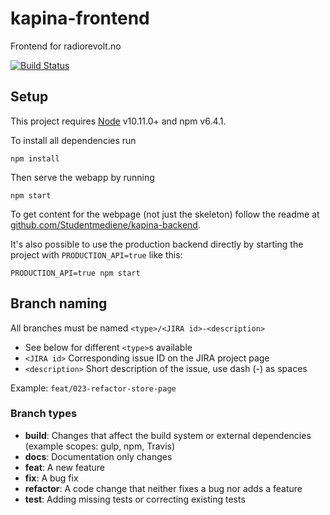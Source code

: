 # kapina-frontend
Frontend for radiorevolt.no

[![Build Status](https://travis-ci.org/Studentmediene/kapina-frontend.svg?branch=master)](https://travis-ci.org/Studentmediene/kapina-frontend)

## Setup

This project requires [Node](https://nodejs.org/en/download/ "Node download") v10.11.0+ and npm v6.4.1.

To install all dependencies run
```
npm install
```

Then serve the webapp by running
```
npm start
```

To get content for the webpage (not just the skeleton) follow the readme at [github.com/Studentmediene/kapina-backend](https://github.com/Studentmediene/kapina-backend).

It's also possible to use the production backend directly by starting the project with `PRODUCTION_API=true` like this:

`PRODUCTION_API=true npm start`

## Branch naming
All branches must be named `<type>/<JIRA id>-<description>`
* See below for different `<type>`s available
* `<JIRA id>` Corresponding issue ID on the JIRA project page
* `<description>` Short description of the issue, use dash (-) as spaces

Example: `feat/023-refactor-store-page`

### Branch types
* **build**: Changes that affect the build system or external dependencies (example scopes: gulp, npm, Travis)
* **docs**: Documentation only changes
* **feat**: A new feature
* **fix**: A bug fix
* **refactor**: A code change that neither fixes a bug nor adds a feature
* **test**: Adding missing tests or correcting existing tests
